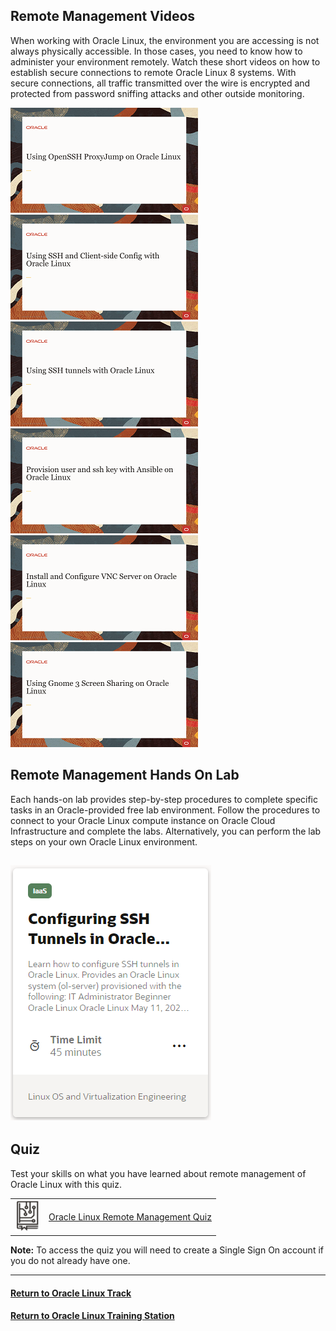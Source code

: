## Remote Management Videos
When working with Oracle Linux, the environment you are accessing is not always physically accessible. In those cases, you need to know how to administer your environment remotely. Watch these short videos on how to establish secure connections to remote Oracle Linux 8 systems. With secure connections, all traffic transmitted over the wire is encrypted and protected from password sniffing attacks and other outside monitoring.

[![](../../common/images/proxyjump_tmp.png)](https://youtu.be/QKZP9FbP3mo)
[![](../../common/images/sshclient_tmp.png)](https://youtu.be/om93ySvpBWE)
[![](../../common/images/sshtunnel_tmp.png)](https://youtu.be/NRL_wXqnQeo)
[![](../../common/images/sshansible_tmp.png)](https://youtu.be/ij8z9uqRg28)
[![](../../common/images/vncserver_tmp.png)](https://youtu.be/Z5vhER7K34E)
[![](../../common/images/gnome3_tmp.png)](https://youtu.be/9mToAwfCZik)

## Remote Management Hands On Lab
Each hands-on lab provides step-by-step procedures to complete specific tasks in an Oracle-provided free lab environment. Follow the procedures to connect to your Oracle Linux compute instance on Oracle Cloud Infrastructure and complete the labs. Alternatively, you can perform the lab steps on your own Oracle Linux environment.

[![](../../common/images/sshtunnels_lab.png)](https://luna.oracle.com/lab/d1dc0830-fe30-48d4-8e5c-d30ad525e36e)
---
## Quiz
Test your skills on what you have learned about remote management of Oracle Linux with this quiz.   
 
<table>
    <tr>
    <td><img src="../../common/images/quiz_v2.png" width="40" height="50"></td>
    <td><a href="https://apexapps.oracle.com/pls/apex/f?p=ST_QUIZ:200:0::::P200_QUIZ_KEY:BG99CGZ">Oracle Linux Remote Management Quiz</a></td>
  </tr>
</table>    
<b>Note:</b> To access the quiz you will need to create a Single Sign On account if you do not already have one.

---
#### [Return to Oracle Linux Track](../ol.md)

#### [Return to Oracle Linux Training Station](../../README.md)

